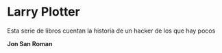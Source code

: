 # Larry Plotter

Esta serie de libros cuentan la historia de un hacker de los que hay pocos

**Jon San Roman**